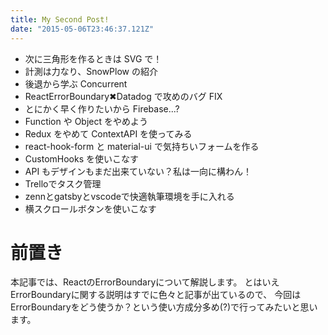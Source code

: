 ```yaml
---
title: My Second Post!
date: "2015-05-06T23:46:37.121Z"
---
```


- 次に三角形を作るときは SVG で！
- 計測は力なり、SnowPlow の紹介
- 後退から学ぶ Concurrent
- ReactErrorBoundary✖︎Datadog で攻めのバグ FIX
- とにかく早く作りたいから Firebase...?
- Function や Object をやめよう
- Redux をやめて ContextAPI を使ってみる
- react-hook-form と material-ui で気持ちいフォームを作る
- CustomHooks を使いこなす
- API もデザインもまだ出来ていない？私は一向に構わん！
- Trelloでタスク管理
- zennとgatsbyとvscodeで快適執筆環境を手に入れる
- 横スクロールボタンを使いこなす

# 前置き

本記事では、ReactのErrorBoundaryについて解説します。
とはいえErrorBoundaryに関する説明はすでに色々と記事が出ているので、
今回はErrorBoundaryをどう使うか？という使い方成分多め(?)で行ってみたいと思います。
